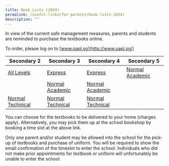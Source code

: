 ```yaml
---
title: Book Lists (2024)
permalink: /useful-links/for-parents/book-lists-2024/
description: ""
---
```

In view of the current safe management measures,&nbsp;parents and students are reminded to purchase the textbooks online.  
  

To order, please log on to&nbsp;[www.oapl.sg](http://www.oapl.sg/)


<table>
<thead>
  <tr>
    <th>Secondary 2</th>
    <th>Secondary 3</th>
    <th>Secondary 4</th>
    <th>Secondary 5</th>
  </tr>
</thead>
<tbody>
  <tr>
		<td><a href="/files/booklist%202024_pgs_2(all).pdf">All Levels </a></td>
    <td><a href="/files/booklist%202024_pgs_3e.pdf">Express</a></td>
    <td><a href="/files/booklist%202024_pgs_4e.pdf">Express</a></td>
    <td><a href="[](/files/booklist%202024_pgs_5na.pdf)">Normal Academic</a></td>
  </tr>
  <tr>
    <td></td>
    <td><a href="/files/booklist%202024_pgs_3na.pdf">Normal Academic</a></td>
    <td><a href="/files/Useful%20Links/For%20Parents/Booklist%202023_PSS_4NA.pdf">Normal Academic</a></td>
    <td></td>
  </tr>
  <tr>
    <td><a href="/files/Useful%20Links/For%20Parents/Booklist%202023_PSS_2NT.pdf">Normal Technical</a> </td>
    <td><a href="/files/Useful%20Links/For%20Parents/Booklist%202023_PSS_3NT.pdf">Normal Technical </a></td>
    <td> <a href="/files/Useful%20Links/For%20Parents/Booklist%202023_PSS_4NT.pdf">Normal Technical</a></td>
    <td> </td>
  </tr>
</tbody>
</table>


You can choose for the textbooks to be delivered to your home (charges apply). Alternatively, you may pick them up at the school bookshop by booking a time slot at the above link.&nbsp;

Only one parent and/or student may be allowed into the school for the pick-up of textbooks and purchase of uniform. You will be required to show the email confirmation of the timeslot to enter the school. Individuals who did not make prior appointments for textbook or uniform will unfortunately be unable to enter the school.
